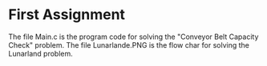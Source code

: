 # First Assignment

The file Main.c is the program code for solving the "Conveyor Belt Capacity Check" problem.
The file Lunarlande.PNG is the flow char for solving the Lunarland problem.
